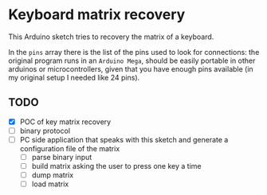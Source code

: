 # Keyboard matrix recovery

This Arduino sketch tries to recovery the matrix of a keyboard.

In the ``pins`` array there is the list of the pins used to look
for connections: the original program runs in an ``Arduino Mega``,
should be easily portable in other arduinos or microcontrollers, given
that you have enough pins available (in my original setup I needed like
24 pins).

## TODO

 - [x] POC of key matrix recovery
 - [ ] binary protocol
 - [ ] PC side application that speaks with this sketch and generate a configuration file of the matrix
   - [ ] parse binary input
   - [ ] build matrix asking the user to press one key a time
   - [ ] dump matrix
   - [ ] load matrix
